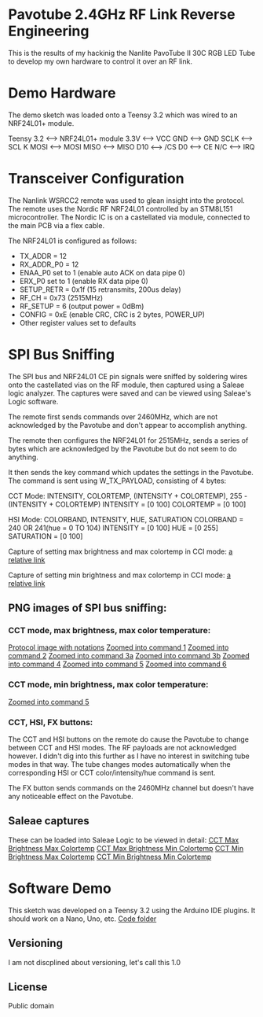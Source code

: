 # Pavotube 2.4GHz RF Link Reverse Engineering

This is the results of my hackinig the Nanlite PavoTube II 30C RGB LED Tube to develop my own hardware to control it over an RF link.

# Demo Hardware
The demo sketch was loaded onto a Teensy 3.2 which was wired to an NRF24L01+ module.

Teensy 3.2  <--> NRF24L01+ module
3.3V <--> VCC
GND  <--> GND
SCLK <--> SCL	K
MOSI <--> MOSI
MISO <--> MISO
D10  <--> /CS
D0   <--> CE
N/C  <--> IRQ

# Transceiver Configuration

The Nanlink WSRCC2 remote was used to glean insight into the protocol. The remote uses the Nordic RF NRF24L01 controlled by an STM8L151 microcontroller. The Nordic IC is on a castellated via module, connected to the main PCB via a flex cable.

The NRF24L01 is configured as follows:
- TX_ADDR = 12
- RX_ADDR_P0 = 12
- ENAA_P0 set to 1 (enable auto ACK on data pipe 0)
- ERX_P0 set to 1 (enable RX data pipe 0)
- SETUP_RETR = 0x1f (15 retransmits, 200us delay)
- RF_CH = 0x73 (2515MHz)
- RF_SETUP = 6 (output power = 0dBm)
- CONFIG = 0xE (enable CRC, CRC is 2 bytes, POWER_UP)
- Other register values set to defaults

# SPI Bus Sniffing

The SPI bus and NRF24L01 CE pin signals were sniffed by soldering wires onto the castellated vias on the RF module, then captured using a Saleae logic analyzer. The captures were saved and can be viewed using Saleae's Logic software.

The remote first sends commands over 2460MHz, which are not acknowledged by the Pavotube and don't appear to accomplish anything.

The remote then configures the NRF24L01 for 2515MHz, sends a series of bytes which are acknowledged by the Pavotube but do not seem to do anything.

It then sends the key command which updates the settings in the Pavotube. The command is sent using W_TX_PAYLOAD, consisting of 4 bytes:

CCT Mode: INTENSITY, COLORTEMP, (INTENSITY + COLORTEMP), 255 - (INTENSITY + COLORTEMP)
INTENSITY = [0 100]
COLORTEMP = [0 100]

HSI Mode: COLORBAND, INTENSITY, HUE, SATURATION
COLORBAND = 240 OR 241(hue = 0 TO 104)
INTENSITY = [0 100]
HUE = [0 255]
SATURATION = [0 100]


Capture of setting max brightness and max colortemp in CCI mode: [a relative link](spi_captures/CCI_max_brightness_max_colortemp.sal)

Capture of setting min brightness and max colortemp in CCI mode: [a relative link](spi_captures/CCI_min_brightness_max_colortemp.sal)


## PNG images of SPI bus sniffing:

### CCT mode, max brightness, max color temperature:
[Protocol image with notations](spi_captures/CCT_max_brightness_max_colortemp_overview.png)
[Zoomed into command 1](spi_captures/CCT_max_brightness_max_colortemp_cmd1.png)
[Zoomed into command 2](spi_captures/CCT_max_brightness_max_colortemp_cmd2.png)
[Zoomed into command 3a](spi_captures/CCT_max_brightness_max_colortemp_cmd3a.png)
[Zoomed into command 3b](spi_captures/CCT_max_brightness_max_colortemp_cmd3b.png)
[Zoomed into command 4](spi_captures/CCT_max_brightness_max_colortemp_cmd4.png)
[Zoomed into command 5](spi_captures/CCT_max_brightness_max_colortemp_cmd5.png)
[Zoomed into command 6](spi_captures/CCT_max_brightness_max_colortemp_cmd6.png)

### CCT mode, min brightness, max color temperature:
[Zoomed into command 5](spi_captures/CCT_min_brightness_max_colortemp_cmd.png)

### CCT, HSI, FX buttons:
The CCT and HSI buttons on the remote do cause the Pavotube to change between CCT and HSI modes. The RF payloads are not acknowledged however. I didn't dig into this further as I have no interest in switching tube modes in that way. The tube changes modes automatically when the corresponding HSI or CCT color/intensity/hue command is sent.

The FX button sends commands on the 2460MHz channel but doesn't have any noticeable effect on the Pavotube.

## Saleae captures
These can be loaded into Saleae Logic to be viewed in detail:
[CCT Max Brightness Max Colortemp](C:\Users\Ray\Documents\GitHub\pavotube\spi_captures\CCT_max_brightness_max_colortemp.sal)
[CCT Max Brightness Min Colortemp](C:\Users\Ray\Documents\GitHub\pavotube\spi_captures\CCT_max_brightness_min_colortemp.sal)
[CCT Min Brightness Max Colortemp](C:\Users\Ray\Documents\GitHub\pavotube\spi_captures\CCT_min_brightness_max_colortemp.sal)
[CCT Min Brightness Min Colortemp](C:\Users\Ray\Documents\GitHub\pavotube\spi_captures\CCT_min_brightness_min_colortemp.sal)



# Software Demo

This sketch was developed on a Teensy 3.2 using the Arduino IDE plugins. It should work on a Nano, Uno, etc.
[Code folder](C:\Users\Ray\Documents\GitHub\pavotube\pavotube_demo_sketch\pavotube_demo_sketch.ino)


## Versioning

I am not discplined about versioning, let's call this 1.0

## License

Public domain
